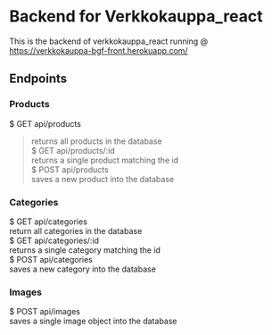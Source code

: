 # Backend for Verkkokauppa_react

This is the backend of verkkokauppa_react running @ https://verkkokauppa-bgf-front.herokuapp.com/

## Endpoints

### Products
$ GET api/products  
>returns all products in the database  
$ GET api/products/:id  
>returns a single product matching the id  
$ POST api/products  
>saves a new product into the database  

### Categories
$ GET api/categories  
  return all categories in the database  
$ GET api/categories/:id  
  returns a single category matching the id  
$ POST api/categories  
  saves a new category into the database  

### Images
$ POST api/images  
  saves a single image object into the database  

